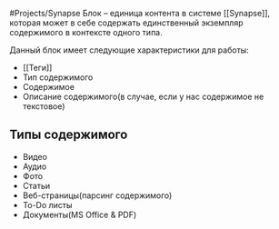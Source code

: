 #Projects/Synapse 
Блок – единица контента в системе [[Synapse]], которая может в себе содержать единственный экземпляр содержимого в контексте одного типа.

Данный блок имеет следующие характеристики для работы:
- [[Теги]]
- Тип содержимого
- Содержимое
- Описание содержимого(в случае, если у нас содержимое не текстовое)

## Типы содержимого
- Видео
- Аудио
- Фото
- Статьи
- Веб-страницы(парсинг содержимого)
- To-Do листы
- Документы(MS Office & PDF)

